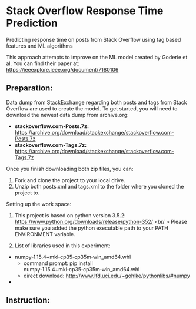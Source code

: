 # Stack Overflow Response Time Prediction
Predicting response time on posts from Stack Overflow using tag based features and ML algorithms

This approach attempts to improve on the ML model created by Goderie et al. You can find their paper at: https://ieeexplore.ieee.org/document/7180106

## Preparation: <br /> 
Data dump from StackExchange regarding both posts and tags from Stack Overflow are used to create the model. To get started, you will need to download the newest data dump from archive.org:
  * __stackoverflow.com-Posts.7z:__ https://archive.org/download/stackexchange/stackoverflow.com-Posts.7z
  * __stackoverflow.com-Tags.7z:__ https://archive.org/download/stackexchange/stackoverflow.com-Tags.7z
  
Once you finish downloading both zip files, you can: <br /> 
1. Fork and clone the project to your local drive. 
2. Unzip both posts.xml and tags.xml to the folder where you cloned the project to. 

Setting up the work space: <br /> 
1. This project is based on python version 3.5.2: https://www.python.org/downloads/release/python-352/ <br/ >
Please make sure you added the python executable path to your PATH ENVIRONMENT variable.

2. List of libraries used in this experiment:
  * numpy‑1.15.4+mkl‑cp35‑cp35m‑win_amd64.whl
    * command prompt: pip install numpy‑1.15.4+mkl‑cp35‑cp35m‑win_amd64.whl
    * direct download: http://www.lfd.uci.edu/~gohlke/pythonlibs/#numpy 
  * 


## Instruction: <br />
